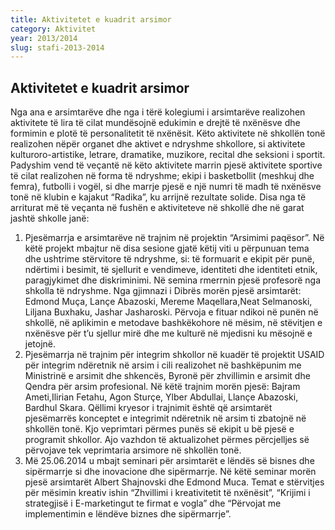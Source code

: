 ```yaml
---
title: Aktivitetet e kuadrit arsimor
category: Aktivitet
year: 2013/2014
slug: stafi-2013-2014
---
```


## Aktivitetet e kuadrit arsimor

Nga ana e arsimtarëve dhe nga i tërë kolegiumi i arsimtarëve realizohen
aktivitete të lira të cilat mundësojnë edukimin e drejtë të nxënësve dhe formimin
e plotë të personalitetit të nxënësit. Këto aktivitete në shkollën tonë realizohen
nëpër organet dhe aktivet e ndryshme shkollore, si aktivitete kulturoro-artistike,
letrare, dramatike, muzikore, recital dhe seksioni i sportit.
Padyshim vend të veçantë në këto aktivitete marrin pjesë aktivitete sportive
të cilat realizohen në forma të ndryshme; ekipi i basketbollit (meshkuj dhe femra),
futbolli i vogël, si dhe marrje pjesë e një numri të madh të nxënësve tonë në klubin
e kajakut “Radika”, ku arrijnë rezultate solide.
Disa nga të arriturat më të veçanta në fushën e aktiviteteve në shkollë dhe në
garat jashtë shkolle janë:

1. Pjesëmarrja e arsimtarëve në trajnim në projektin “Arsimimi paqësor”. Në këtë
   projekt mbajtur në disa sesione gjatë këtij viti u përpunuan tema dhe ushtrime
   stërvitore të ndryshme, si: të formuarit e ekipit për punë, ndërtimi i besimit, të
   sjellurit e vendimeve, identiteti dhe identiteti etnik, paragjykimet dhe diskriminimi.
   Në semina rmerrnin pjesë profesorë nga shkolla të ndryshme. Nga gjimnazi i
   Dibrës morën pjesë arsimtarët: Edmond Muça, Lançe Abazoski, Mereme
   Maqellara,Neat Selmanoski, Liljana Buxhaku, Jashar Jasharoski. Përvoja e fituar
   ndikoi në punën në shkollë, në aplikimin e metodave bashkëkohore në mësim, në
   stëvitjen e nxënësve për t’u sjellur mirë dhe me kulturë në mjedisni ku mësojnë e
   jetojnë.
1. Pjesëmarrja në trajnim për integrim shkollor në kuadër të projektit USAID për
   integrim ndëretnik në arsim i cili realizohet në bashkëpunim me Ministrinë e
   arsimit dhe shkencës, Byronë për zhvillimin e arsimit dhe Qendra për arsim
   profesional. Në këtë trajnim morën pjesë: Bajram Ameti,Ilirian Fetahu, Agon
   Sturçe, Ylber Abdullai, Llançe Abazoski, Bardhul Skara. Qëllimi kryesor i trajnimit
   është që arsimtarët pjesëmarrës konceptet e integrimit ndëretnik në arsim ti
   zbatojnë në shkollën tonë. Kjo veprimtari përmes punës së ekipit u bë pjesë e
   programit shkollor. Ajo vazhdon të aktualizohet përmes përcjelljes së përvojave
   tek veprimtaria arsimore në shkollën tonë.
1. Më 25.06.2014 u mbajt seminari për arsimtarët e lëndës së bisnes dhe
   sipërmarrje si dhe inovacione dhe sipërmarrje. Në këtë seminar morën pjesë
   arsimtarët Albert Shajnovski dhe Edmond Muca. Temat e stërvitjes për mësimin
   kreativ ishin “Zhvillimi i kreativitetit të nxënësit”, “Krijimi i strategjisë i E-marketingut te firmat e vogla” dhe “Përvojat me implementimin e lëndëve biznes
   dhe sipërmarrje”.
